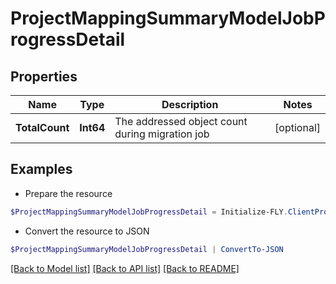 # ProjectMappingSummaryModelJobProgressDetail
## Properties

Name | Type | Description | Notes
------------ | ------------- | ------------- | -------------
**TotalCount** | **Int64** | The addressed object count during migration job | [optional] 

## Examples

- Prepare the resource
```powershell
$ProjectMappingSummaryModelJobProgressDetail = Initialize-FLY.ClientProjectMappingSummaryModelJobProgressDetail  -TotalCount null
```

- Convert the resource to JSON
```powershell
$ProjectMappingSummaryModelJobProgressDetail | ConvertTo-JSON
```

[[Back to Model list]](../README.md#documentation-for-models) [[Back to API list]](../README.md#documentation-for-api-endpoints) [[Back to README]](../README.md)

